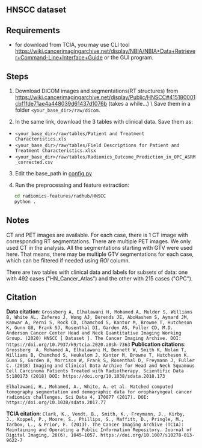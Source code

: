 ## HNSCC dataset

## Requirements

- for download from TCIA, you may use CLI tool https://wiki.cancerimagingarchive.net/display/NBIA/NBIA+Data+Retriever+Command-Line+Interface+Guide or the GUI program.

## Steps

1. Download DICOM images and segmentations(RT structures) from https://wiki.cancerimagingarchive.net/display/Public/HNSCC#415180001cbf1fde71ae4a448039d61437d1076b (takes a while...) \\
   Save them in a folder `<your_base_dir>/raw/dicom`.

2. In the same link, download the 3 tables with clinical data. Save them as:
- `<your_base_dir>/raw/tables/Patient and Treatment Characteristics.xls`
- `<your_base_dir>/raw/tables/Field Descriptions for Patient and Treatment Characteristics.xlsx`
- `<your_base_dir>/raw/tables/Radiomics_Outcome_Prediction_in_OPC_ASRM_corrected.csv`

3. Edit the base_path in [config.py](config.py)

4. Run the preprocessing and feature extraction:

```bash
   cd radiomics-features/radhub/HNSCC
   python .
```

## Notes
CT and PET images are available. For each case, there is 1 CT image with corresponding RT segmentations. There are multiple PET images. We only used CT in the analysis.
All the segmentations starting with GTV were used here. That means, there may be multiple GTV segmentations for each case, which can be filtered if needed using *ROI* column.

There are two tables with clinical data and labels for subsets of data: one with 492 cases ("HN_Cancer_Atlas") and the other with 215 cases ("OPC").

## Citation

**Data citation**:
`Grossberg A, Elhalawani H, Mohamed A, Mulder S, Williams B, White AL, Zafereo J, Wong AJ, Berends JE, AboHashem S, Aymard JM, Kanwar A, Perni S, Rock CD, Chamchod S, Kantor M, Browne T, Hutcheson K, Gunn GB, Frank SJ, Rosenthal DI, Garden AS, Fuller CD, M.D. Anderson Cancer Center Head and Neck Quantitative Imaging Working Group. (2020) HNSCC [ Dataset ]. The Cancer Imaging Archive. DOI: https://doi.org/10.7937/k9/tcia.2020.a8sh-7363`
**Publication citations**:
`Grossberg  A, Mohamed A, Elhalawani H, Bennett W, Smith K, Nolan T,  Williams B, Chamchod S, Heukelom J, Kantor M, Browne T, Hutcheson K, Gunn G, Garden A, Morrison W, Frank S, Rosenthal D, Freymann J, Fuller C. (2018) Imaging and Clinical Data Archive for Head and Neck Squamous Cell Carcinoma Patients Treated with Radiotherapy. Scientific Data 5:180173 (2018) DOI: https://doi.org/10.1038/sdata.2018.173`

`Elhalawani, H., Mohamed, A., White, A. et al. Matched computed tomography segmentation and demographic data for oropharyngeal cancer radiomics challenges. Sci Data 4, 170077 (2017). DOI: https://doi.org/10.1038/sdata.2017.77`

**TCIA citation**:
`Clark, K., Vendt, B., Smith, K., Freymann, J., Kirby, J., Koppel, P., Moore, S., Phillips, S., Maffitt, D., Pringle, M., Tarbox, L., & Prior, F. (2013). The Cancer Imaging Archive (TCIA): Maintaining and Operating a Public Information Repository. Journal of Digital Imaging, 26(6), 1045–1057. https://doi.org/10.1007/s10278-013-9622-7`
